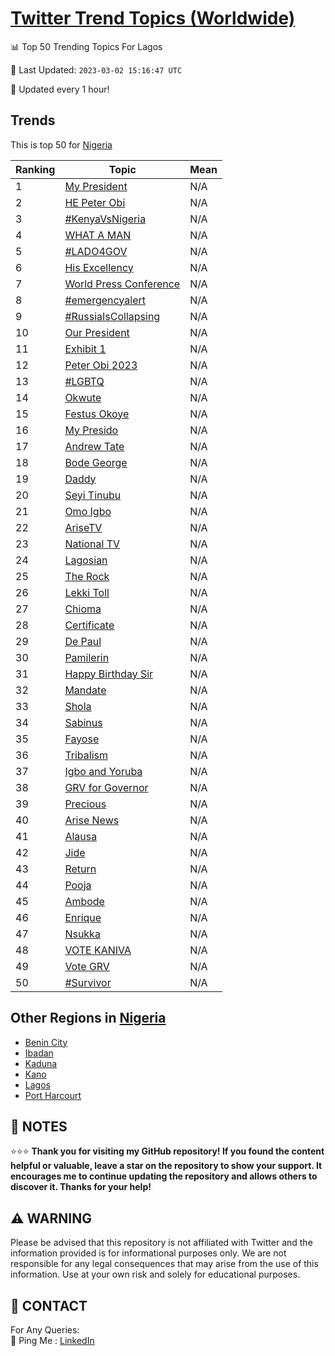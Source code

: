 [Twitter Trend Topics (Worldwide)](https://github.com/ErcinDedeoglu/Twitter-Trend-Topics)
==========


📊 Top 50 Trending Topics For Lagos

📆 Last Updated: `2023-03-02 15:16:47 UTC`

🔧 Updated every 1 hour!


## Trends

This is top 50 for [Nigeria](</Nigeria>)

| Ranking | Topic | Mean |
| ------- | ------------ | ------------ |
| 1 | [My President](http://twitter.com/search?q=My+President) | N/A |
| 2 | [HE Peter Obi](http://twitter.com/search?q=HE+Peter+Obi) | N/A |
| 3 | [#KenyaVsNigeria](http://twitter.com/search?q=%23KenyaVsNigeria) | N/A |
| 4 | [WHAT A MAN](http://twitter.com/search?q=WHAT+A+MAN) | N/A |
| 5 | [#LADO4GOV](http://twitter.com/search?q=%23LADO4GOV) | N/A |
| 6 | [His Excellency](http://twitter.com/search?q=His+Excellency) | N/A |
| 7 | [World Press Conference](http://twitter.com/search?q=World+Press+Conference) | N/A |
| 8 | [#emergencyalert](http://twitter.com/search?q=%23emergencyalert) | N/A |
| 9 | [#RussiaIsCollapsing](http://twitter.com/search?q=%23RussiaIsCollapsing) | N/A |
| 10 | [Our President](http://twitter.com/search?q=Our+President) | N/A |
| 11 | [Exhibit 1](http://twitter.com/search?q=Exhibit+1) | N/A |
| 12 | [Peter Obi 2023](http://twitter.com/search?q=Peter+Obi+2023) | N/A |
| 13 | [#LGBTQ](http://twitter.com/search?q=%23LGBTQ) | N/A |
| 14 | [Okwute](http://twitter.com/search?q=Okwute) | N/A |
| 15 | [Festus Okoye](http://twitter.com/search?q=Festus+Okoye) | N/A |
| 16 | [My Presido](http://twitter.com/search?q=My+Presido) | N/A |
| 17 | [Andrew Tate](http://twitter.com/search?q=Andrew+Tate) | N/A |
| 18 | [Bode George](http://twitter.com/search?q=Bode+George) | N/A |
| 19 | [Daddy](http://twitter.com/search?q=Daddy) | N/A |
| 20 | [Seyi Tinubu](http://twitter.com/search?q=Seyi+Tinubu) | N/A |
| 21 | [Omo Igbo](http://twitter.com/search?q=Omo+Igbo) | N/A |
| 22 | [AriseTV](http://twitter.com/search?q=AriseTV) | N/A |
| 23 | [National TV](http://twitter.com/search?q=National+TV) | N/A |
| 24 | [Lagosian](http://twitter.com/search?q=Lagosian) | N/A |
| 25 | [The Rock](http://twitter.com/search?q=The+Rock) | N/A |
| 26 | [Lekki Toll](http://twitter.com/search?q=Lekki+Toll) | N/A |
| 27 | [Chioma](http://twitter.com/search?q=Chioma) | N/A |
| 28 | [Certificate](http://twitter.com/search?q=Certificate) | N/A |
| 29 | [De Paul](http://twitter.com/search?q=De+Paul) | N/A |
| 30 | [Pamilerin](http://twitter.com/search?q=Pamilerin) | N/A |
| 31 | [Happy Birthday Sir](http://twitter.com/search?q=Happy+Birthday+Sir) | N/A |
| 32 | [Mandate](http://twitter.com/search?q=Mandate) | N/A |
| 33 | [Shola](http://twitter.com/search?q=Shola) | N/A |
| 34 | [Sabinus](http://twitter.com/search?q=Sabinus) | N/A |
| 35 | [Fayose](http://twitter.com/search?q=Fayose) | N/A |
| 36 | [Tribalism](http://twitter.com/search?q=Tribalism) | N/A |
| 37 | [Igbo and Yoruba](http://twitter.com/search?q=Igbo+and+Yoruba) | N/A |
| 38 | [GRV for Governor](http://twitter.com/search?q=GRV+for+Governor) | N/A |
| 39 | [Precious](http://twitter.com/search?q=Precious) | N/A |
| 40 | [Arise News](http://twitter.com/search?q=Arise+News) | N/A |
| 41 | [Alausa](http://twitter.com/search?q=Alausa) | N/A |
| 42 | [Jide](http://twitter.com/search?q=Jide) | N/A |
| 43 | [Return](http://twitter.com/search?q=Return) | N/A |
| 44 | [Pooja](http://twitter.com/search?q=Pooja) | N/A |
| 45 | [Ambode](http://twitter.com/search?q=Ambode) | N/A |
| 46 | [Enrique](http://twitter.com/search?q=Enrique) | N/A |
| 47 | [Nsukka](http://twitter.com/search?q=Nsukka) | N/A |
| 48 | [VOTE KANIVA](http://twitter.com/search?q=VOTE+KANIVA) | N/A |
| 49 | [Vote GRV](http://twitter.com/search?q=Vote+GRV) | N/A |
| 50 | [#Survivor](http://twitter.com/search?q=%23Survivor) | N/A |



## Other Regions in [Nigeria](</Nigeria>)

* [Benin City](</Nigeria/Benin City.md>)
* [Ibadan](</Nigeria/Ibadan.md>)
* [Kaduna](</Nigeria/Kaduna.md>)
* [Kano](</Nigeria/Kano.md>)
* [Lagos](</Nigeria/Lagos.md>)
* [Port Harcourt](</Nigeria/Port Harcourt.md>)



## 📝 NOTES

⭐⭐⭐ **Thank you for visiting my GitHub repository! If you found the content helpful or valuable, leave a star on the repository to show your support. It encourages me to continue updating the repository and allows others to discover it. Thanks for your help!**


## ⚠️ WARNING

Please be advised that this repository is not affiliated with Twitter and the information provided is for informational purposes only. We are not responsible for any legal consequences that may arise from the use of this information. Use at your own risk and solely for educational purposes.


## 📨 CONTACT

 For Any Queries:  
            🏓 Ping Me : [LinkedIn](https://www.linkedin.com/in/ercindedeoglu/)
